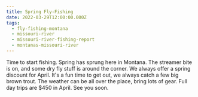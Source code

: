 ```yaml
---
title: Spring Fly-Fishing
date: 2022-03-29T12:00:00.000Z
tags:
  - fly-fishing-montana
  - missouri-river
  - missouri-river-fishing-report
  - montanas-missouri-river
---
```


Time to start fishing. Spring has sprung here in Montana. The streamer bite is on, and some dry fly stuff is around the corner. We always offer a spring discount for April. It's a fun time to get out, we always catch a few big brown trout. The weather can be all over the place, bring lots of gear. Full day trips are $450 in April. See you soon.
